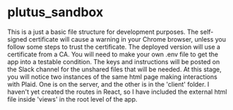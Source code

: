 # plutus_sandbox

This is a just a basic file structure for development purposes. The self-signed certificate will cause a warning in your Chrome browser, unless you follow some steps to trust the certificate. The deployed version will use a certificate from a CA. You will need to make your own .env file to get the app into a testable condition. The keys and instructions will be posted on the Slack channel for the unshared files that will be needed. At this stage, you will notice two instances of the same html page making interactions with Plaid. One is on the server, and the other is in the 'client' folder. I haven't yet created the routes in React, so I have included the external html file inside 'views' in the root level of the app.